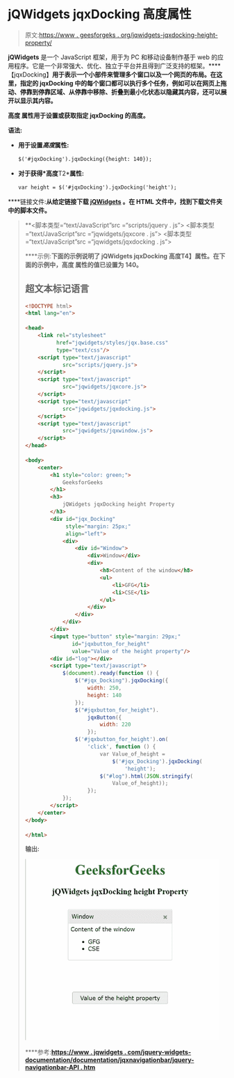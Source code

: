 # jQWidgets jqxDocking 高度属性

> 原文:[https://www . geesforgeks . org/jqwidgets-jqxdocking-height-property/](https://www.geeksforgeeks.org/jqwidgets-jqxdocking-height-property/)

**jQWidgets** 是一个 JavaScript 框架，用于为 PC 和移动设备制作基于 web 的应用程序。它是一个非常强大、优化、独立于平台并且得到广泛支持的框架。****【jqxDocking】**用于表示一个小部件来管理多个窗口以及一个网页的布局。在这里，指定的 jqxDocking 中的每个窗口都可以执行多个任务，例如可以在网页上拖动、停靠到停靠区域、从停靠中移除、折叠到最小化状态以隐藏其内容，还可以展开以显示其内容。**

****高度** 属性用于设置或获取指定 jqxDocking 的高度。**

****语法:****

*   **用于设置*高度*属性:**

    ```html
    $('#jqxDocking').jqxDocking({height: 140});
    ```

*   **对于获得*高度**T2***属性:**

    ```html
    var height = $('#jqxDocking').jqxDocking('height');
    ```

****链接文件:**从给定链接下载 [jQWidgets](https://www.jqwidgets.com/download/) 。在 HTML 文件中，找到下载文件夹中的脚本文件。**

> <link rel="”stylesheet”" href="”jqwidgets/styles/jqx.base.css”" type="”text/css”"> **<脚本类型=“text/JavaScript”src =“scripts/jquery . js”></脚本>
> <脚本类型=“text/JavaScript”src =“jqwidgets/jqxcore . js”></脚本>
> <脚本类型=“text/JavaScript”src =“jqwidgets/jqxdocking . js”></脚本**

****示例:**下面的示例说明了 jQWidgets jqxDocking **高度**T4】属性。在下面的示例中，**高度** 属性的值已设置为 140。**

## **超文本标记语言**

```html
<!DOCTYPE html>
<html lang="en">

<head>
    <link rel="stylesheet" 
          href="jqwidgets/styles/jqx.base.css"
          type="text/css"/>
    <script type="text/javascript" 
            src="scripts/jquery.js">
    </script>
    <script type="text/javascript" 
            src="jqwidgets/jqxcore.js">
    </script>
    <script type="text/javascript" 
            src="jqwidgets/jqxdocking.js">
    </script>
    <script type="text/javascript" 
            src="jqwidgets/jqxwindow.js">
    </script>
</head>

<body>
    <center>
        <h1 style="color: green;">
            GeeksforGeeks
        </h1>
        <h3>
            jQWidgets jqxDocking height Property
        </h3>
        <div id="jqx_Docking"
             style="margin: 25px;" 
             align="left">
            <div>
                <div id="Window">
                    <div>Window</div>
                    <div>
                        <h8>Content of the window</h8>
                        <ul>
                            <li>GFG</li>
                            <li>CSE</li>
                        </ul>
                    </div>
                </div>
            </div>
        </div>
        <input type="button" style="margin: 29px;" 
               id="jqxbutton_for_height" 
               value="Value of the height property"/>
        <div id="log"></div>
        <script type="text/javascript">
            $(document).ready(function () {
                $("#jqx_Docking").jqxDocking({
                    width: 250,
                    height: 140
                });
                $("#jqxbutton_for_height").
                    jqxButton({
                        width: 220
                    });
                $('#jqxbutton_for_height').on(
                    'click', function () {
                        var Value_of_height =
                            $('#jqx_Docking').jqxDocking(
                                'height');
                        $("#log").html(JSON.stringify(
                            Value_of_height));
                    });
            });
        </script>
    </center>
</body>

</html>
```

****输出:****

**![](img/a2d33e273c46144ce82fd51563f3ba03.png)**

****参考:**[https://www . jqwidgets . com/jquery-widgets-documentation/documentation/jqxnavigationbar/jquery-navigationbar-API . htm](https://www.jqwidgets.com/jquery-widgets-documentation/documentation/jqxdocking/jquery-docking-api.htm)**